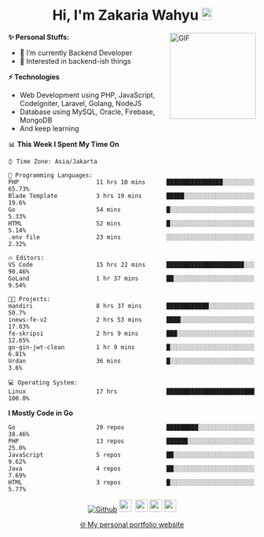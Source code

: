 <h1 align="center">Hi, I'm Zakaria Wahyu <img src="https://github.com/TheDudeThatCode/TheDudeThatCode/blob/master/Assets/Hi.gif" width="20px" height="25px"></h1>

<img align="right" alt="GIF" height="175px" src="https://www.nayakapratama.co.id/wp-content/uploads/2019/07/Website-Maintenance.gif" />

**✨ Personal Stuffs:**
- 🔭 I’m currently Backend Developer
- 🌱 Interested in backend-ish things

**⚡ Technologies**
- Web Development using PHP, JavaScript, CodeIgniter, Laravel, Golang, NodeJS
- Database using MySQL, Oracle, Firebase, MongoDB
- And keep learning

<!--START_SECTION:waka-->
📊 **This Week I Spent My Time On** 

```text
⌚︎ Time Zone: Asia/Jakarta

💬 Programming Languages: 
PHP                      11 hrs 10 mins      ████████████████░░░░░░░░░   65.73% 
Blade Template           3 hrs 19 mins       █████░░░░░░░░░░░░░░░░░░░░   19.6% 
Go                       54 mins             █░░░░░░░░░░░░░░░░░░░░░░░░   5.33% 
HTML                     52 mins             █░░░░░░░░░░░░░░░░░░░░░░░░   5.14% 
.env file                23 mins             ░░░░░░░░░░░░░░░░░░░░░░░░░   2.32%

🔥 Editors: 
VS Code                  15 hrs 22 mins      ██████████████████████░░░   90.46% 
GoLand                   1 hr 37 mins        ██░░░░░░░░░░░░░░░░░░░░░░░   9.54%

🐱‍💻 Projects: 
mandiri                  8 hrs 37 mins       ████████████░░░░░░░░░░░░░   50.7% 
inews-fe-v2              2 hrs 53 mins       ████░░░░░░░░░░░░░░░░░░░░░   17.03% 
fe-skripsi               2 hrs 9 mins        ███░░░░░░░░░░░░░░░░░░░░░░   12.65% 
go-gin-jwt-clean         1 hr 9 mins         █░░░░░░░░░░░░░░░░░░░░░░░░   6.81% 
Urdan                    36 mins             █░░░░░░░░░░░░░░░░░░░░░░░░   3.6%

💻 Operating System: 
Linux                    17 hrs              █████████████████████████   100.0%

```

**I Mostly Code in Go** 

```text
Go                       20 repos            █████████░░░░░░░░░░░░░░░░   38.46% 
PHP                      13 repos            ██████░░░░░░░░░░░░░░░░░░░   25.0% 
JavaScript               5 repos             ██░░░░░░░░░░░░░░░░░░░░░░░   9.62% 
Java                     4 repos             ██░░░░░░░░░░░░░░░░░░░░░░░   7.69% 
HTML                     3 repos             █░░░░░░░░░░░░░░░░░░░░░░░░   5.77%

```



<!--END_SECTION:waka-->

<p align="center">
<a href="https://github.com/zakariawahyu" target="_blank"><img alt="Github" src="https://img.shields.io/badge/GitHub-%2312100E.svg?&style=for-the-badge&logo=Github&logoColor=white" /></a>
<a href="https://www.twitter.com/_zakariawahyu"><img src="https://img.shields.io/badge/twitter-%231DA1F2.svg?&style=for-the-badge&logo=twitter&logoColor=white" height=25></a> 
<a href="https://www.linkedin.com/in/zakariawahyu"><img src="https://img.shields.io/badge/linkedin-%230077B5.svg?&style=for-the-badge&logo=linkedin&logoColor=white" height=25></a> 
<a href="https://www.instagram.com/_zakariawahyu"><img src="https://img.shields.io/badge/instagram-%23E4405F.svg?&style=for-the-badge&logo=instagram&logoColor=white" height=25></a>
<a href="https://medium.com/@zakariawahyu"><img src="https://img.shields.io/badge/Medium-12100E?style=for-the-badge&logo=medium&logoColor=white" height=25></a>
</p>
<p align="center"><a href="https://www.zakariawahyu.com" target="_blank">🌐 My personal portfolio website</a></p>
